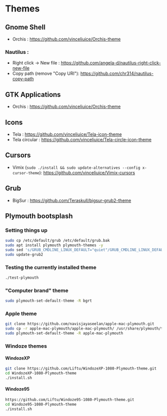# Themes

## Gnome Shell

- Orchis : https://github.com/vinceliuice/Orchis-theme

### Nautilus :

- Right click -> New file : https://github.com/angela-d/nautilus-right-click-new-file
- Copy path (remove "Copy URI"): https://github.com/chr314/nautilus-copy-path

## GTK Applications

- Orchis : https://github.com/vinceliuice/Orchis-theme

## Icons

- Tela : https://github.com/vinceliuice/Tela-icon-theme
- Tela circular : https://github.com/vinceliuice/Tela-circle-icon-theme

## Cursors

- Vimix (`sudo ./install && sudo update-alternatives --config x-cursor-theme`): https://github.com/vinceliuice/Vimix-cursors

## Grub

- BigSur : https://github.com/Teraskull/bigsur-grub2-theme

## Plymouth bootsplash

### Setting things up

```bash
sudo cp /etc/default/grub /etc/default/grub.bak
sudo apt install plymouth plymouth-themes -y
sudo sed 's/GRUB_CMDLINE_LINUX_DEFAULT="quiet"/GRUB_CMDLINE_LINUX_DEFAULT="quiet splash"/g' /etc/default/grub -i
sudo update-grub2
```

### Testing the currently installed theme

```bash
./test-plymouth
```

### "Computer brand" theme

```bash
sudo plymouth-set-default-theme -R bgrt
```

### Apple theme

```bash
git clone https://github.com/navisjayaseelan/apple-mac-plymouth.git
sudo cp -r apple-mac-plymouth/apple-mac-plymouth/ /usr/share/plymouth/themes/
sudo plymouth-set-default-theme -R apple-mac-plymouth
```

### Windoze themes

#### WindozeXP

```bash
git clone https://github.com/Liftu/WindozeXP-1080-Plymouth-theme.git
cd WindozeXP-1080-Plymouth-theme
./install.sh
```

#### Windoze95

```bash
https://github.com/Liftu/Windoze95-1080-Plymouth-theme.git
cd Windoze95-1080-Plymouth-theme
./install.sh
```

